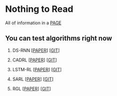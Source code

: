 # Nothing to Read #
All of information in a [PAGE](https://github.com/CAI23sbP/cai_nav_tool)


## You can test algorithms right now ##

1. DS-RNN [[PAPER](https://arxiv.org/abs/2011.04820)] [[GIT](https://github.com/Shuijing725/CrowdNav_DSRNN)]

2. CADRL  [[PAPER](https://arxiv.org/abs/1609.07845)] [[GIT](https://github.com/ChanganVR/CADRL)]

3. LSTM-RL [[PAPER](https://arxiv.org/abs/1910.11689)] [[GIT](https://github.com/mit-acl/rl_collision_avoidance)]

4. SARL [[PAPER](https://ieeexplore.ieee.org/document/8961764)]  [[GIT](https://github.com/LeeKeyu/sarl_star)] 

5. RGL [[PAPER](https://arxiv.org/abs/1909.13165)] [[GIT](https://github.com/ChanganVR/RelationalGraphLearning)]

